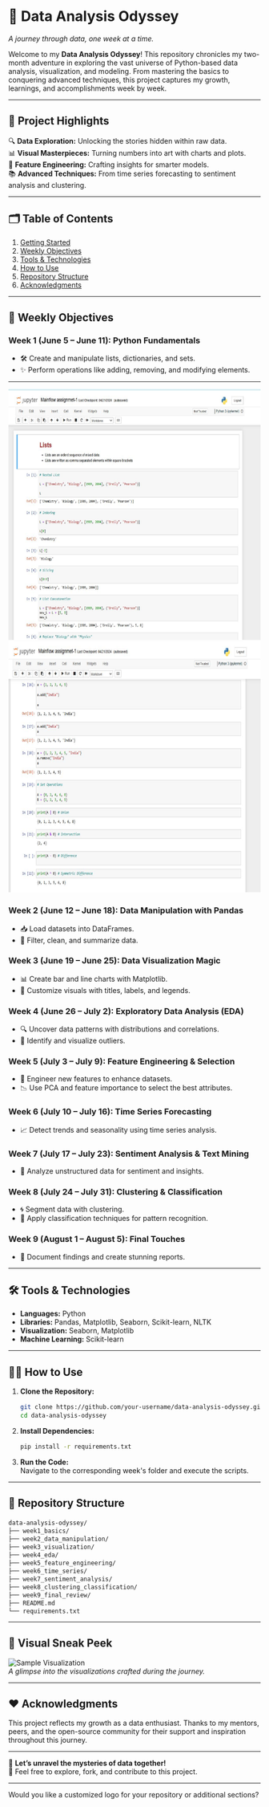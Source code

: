 # 🚀 **Data Analysis Odyssey**  
_A journey through data, one week at a time._  

Welcome to my **Data Analysis Odyssey**! This repository chronicles my two-month adventure in exploring the vast universe of Python-based data analysis, visualization, and modeling. From mastering the basics to conquering advanced techniques, this project captures my growth, learnings, and accomplishments week by week.  

---

## 🌟 **Project Highlights**  

🔍 **Data Exploration:** Unlocking the stories hidden within raw data.  
📊 **Visual Masterpieces:** Turning numbers into art with charts and plots.  
🧠 **Feature Engineering:** Crafting insights for smarter models.  
📚 **Advanced Techniques:** From time series forecasting to sentiment analysis and clustering.  

---

## 🗂️ **Table of Contents**  
1. [Getting Started](#getting-started)  
2. [Weekly Objectives](#weekly-objectives)  
3. [Tools & Technologies](#tools--technologies)  
4. [How to Use](#how-to-use)  
5. [Repository Structure](#repository-structure)  
6. [Acknowledgments](#acknowledgments)  

---

## 🎯 **Weekly Objectives**  

### **Week 1 (June 5 – June 11): Python Fundamentals**  
- 🛠️ Create and manipulate lists, dictionaries, and sets.  
- ✨ Perform operations like adding, removing, and modifying elements.
<hr>
<img src="images-mainflow/task-1/task1.png"  height="500">
<br>

<img src="images-mainflow/task-1/image2.png"  height="500">

### **Week 2 (June 12 – June 18): Data Manipulation with Pandas**  
- 📥 Load datasets into DataFrames.  
- 🔎 Filter, clean, and summarize data.  

### **Week 3 (June 19 – June 25): Data Visualization Magic**  
- 📊 Create bar and line charts with Matplotlib.  
- 🎨 Customize visuals with titles, labels, and legends.  

### **Week 4 (June 26 – July 2): Exploratory Data Analysis (EDA)**  
- 🔍 Uncover data patterns with distributions and correlations.  
- 🚨 Identify and visualize outliers.  

### **Week 5 (July 3 – July 9): Feature Engineering & Selection**  
- 🧩 Engineer new features to enhance datasets.  
- 📉 Use PCA and feature importance to select the best attributes.  

### **Week 6 (July 10 – July 16): Time Series Forecasting**  
- 📈 Detect trends and seasonality using time series analysis.  

### **Week 7 (July 17 – July 23): Sentiment Analysis & Text Mining**  
- 💬 Analyze unstructured data for sentiment and insights.  

### **Week 8 (July 24 – July 31): Clustering & Classification**  
- 🌀 Segment data with clustering.  
- 🧠 Apply classification techniques for pattern recognition.  

### **Week 9 (August 1 – August 5): Final Touches**  
- 📝 Document findings and create stunning reports.  

---

## 🛠️ **Tools & Technologies**  
- **Languages:** Python  
- **Libraries:** Pandas, Matplotlib, Seaborn, Scikit-learn, NLTK  
- **Visualization:** Seaborn, Matplotlib  
- **Machine Learning:** Scikit-learn  

---

## 🧑‍💻 **How to Use**  

1. **Clone the Repository:**  
   ```bash  
   git clone https://github.com/your-username/data-analysis-odyssey.git  
   cd data-analysis-odyssey  
   ```  

2. **Install Dependencies:**  
   ```bash  
   pip install -r requirements.txt  
   ```  

3. **Run the Code:**  
   Navigate to the corresponding week's folder and execute the scripts.  

---

## 📂 **Repository Structure**  

```plaintext  
data-analysis-odyssey/  
├── week1_basics/  
├── week2_data_manipulation/  
├── week3_visualization/  
├── week4_eda/  
├── week5_feature_engineering/  
├── week6_time_series/  
├── week7_sentiment_analysis/  
├── week8_clustering_classification/  
├── week9_final_review/  
├── README.md  
└── requirements.txt  
```  

---

## 🌈 **Visual Sneak Peek**  
![Sample Visualization](https://via.placeholder.com/800x400.png?text=Your+Visualizations+Here)  
_A glimpse into the visualizations crafted during the journey._  

---

## ❤️ **Acknowledgments**  
This project reflects my growth as a data enthusiast. Thanks to my mentors, peers, and the open-source community for their support and inspiration throughout this journey.  

---

🌟 **Let’s unravel the mysteries of data together!**  
👾 Feel free to explore, fork, and contribute to this project.  

--- 

Would you like a customized logo for your repository or additional sections?
